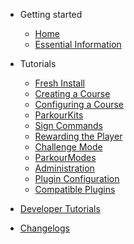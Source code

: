 <!-- docs/_sidebar.md -->

- Getting started

  - [Home](index.md)
  - [Essential Information](tutorials/essential-info.md)

- Tutorials

  - [Fresh Install](tutorials/fresh-install.md)
  - [Creating a Course](tutorials/creating-course.md)
  - [Configuring a Course](tutorials/configuring-course.md)
  - [ParkourKits](tutorials/parkour-kits.md)
  - [Sign Commands](tutorials/sign-commands.md)
  - [Rewarding the Player](tutorials/rewarding-player.md)
  - [Challenge Mode](tutorials/challenge-mode.md)
  - [ParkourModes](tutorials/parkour-modes.md)
  - [Administration](tutorials/administration.md)
  - [Plugin Configuration](tutorials/plugin-config.md)
  - [Compatible Plugins](tutorials/compatible-plugins.md)

- [Developer Tutorials](developer.md)
- [Changelogs](changelogs.md)
